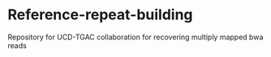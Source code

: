 # Reference-repeat-building

Repository for UCD-TGAC collaboration for recovering multiply mapped bwa reads
